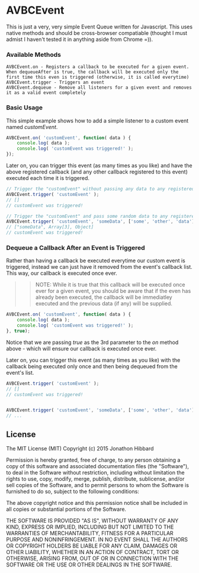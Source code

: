 # AVBCEvent

This is just a very, very simple Event Queue written for Javascript.  This uses native methods and should be cross-browser compatiable (thought I must admist I haven't tested it in anything aside from Chrome =)).

### Available Methods

    AVBCEvent.on - Registers a callback to be executed for a given event.  When dequeueAfter is true, the callback will be executed only the first time this even is triggered (otherwise, it is called everytime)
    AVBCEvent.trigger - Triggers an event
    AVBCEvent.dequeue - Remove all listeners for a given event and removes it as a valid event completely


### Basic Usage

This simple example shows how to add a simple listener to a custom event named *customEvent*.

```js
AVBCEvent.on( 'customEvent', function( data ) {
    console.log( data );
    console.log( 'customEvent was triggered!' );
});
```

Later on, you can trigger this event (as many times as you like) and have the above registered callback (and any other callback registered to this event) executed each time it is triggered.

```js
// Trigger the "customEvent" without passing any data to any registered callbacks
AVBCEvent.trigger( 'customEvent' );
// []
// customEvent was triggered!

// Trigger the "customEvent" and pass some random data to any registered callbacks
AVBCEvent.trigger( 'customEvent', 'someData', ['some', 'other', 'data'], { yet: 'even', more: 'data!' } );  // Trigger with data
// ["someData", Array[3], Object]
// customEvent was triggered!
```

### Dequeue a Callback After an Event is Triggered
Rather than having a callback be executed everytime our custom event is triggered, instead we can just have it removed from the event's callback list.  This way, our callback is executed once ever.

>> NOTE: While it is true that this callback will be executed once ever for a given event, you should be aware that
>> if the even has already been executed, the callback will be immediatley executed and the previous data (if any)
>> will be supplied.

```js
AVBCEvent.on( 'customEvent', function( data ) {
    console.log( data );
    console.log( 'customEvent was triggered!' );
}, true);
```

Notice that we are passing *true* as the 3rd parameter to the *on* method above - which will ensure our callback is executed once ever.


Later on, you can trigger this event (as many times as you like) with the callback being executed only once and then being dequeued from the event's list.

```js
AVBCEvent.trigger( 'customEvent' );
// []
// customEvent was triggered!


AVBCEvent.trigger( 'customEvent', 'someData', ['some', 'other', 'data'], { yet: 'even', more: 'data!' } );  // Trigger with data
// ...
```


## License 
The MIT License (MIT)
Copyright (c) 2015 Jonathon Hibbard

Permission is hereby granted, free of charge, to any person obtaining a copy
of this software and associated documentation files (the "Software"), to deal
in the Software without restriction, including without limitation the rights
to use, copy, modify, merge, publish, distribute, sublicense, and/or sell
copies of the Software, and to permit persons to whom the Software is
furnished to do so, subject to the following conditions:

The above copyright notice and this permission notice shall be included in all
copies or substantial portions of the Software.

THE SOFTWARE IS PROVIDED "AS IS", WITHOUT WARRANTY OF ANY KIND, EXPRESS OR
IMPLIED, INCLUDING BUT NOT LIMITED TO THE WARRANTIES OF MERCHANTABILITY,
FITNESS FOR A PARTICULAR PURPOSE AND NONINFRINGEMENT. IN NO EVENT SHALL THE
AUTHORS OR COPYRIGHT HOLDERS BE LIABLE FOR ANY CLAIM, DAMAGES OR OTHER
LIABILITY, WHETHER IN AN ACTION OF CONTRACT, TORT OR OTHERWISE, ARISING FROM,
OUT OF OR IN CONNECTION WITH THE SOFTWARE OR THE USE OR OTHER DEALINGS IN THE
SOFTWARE.

